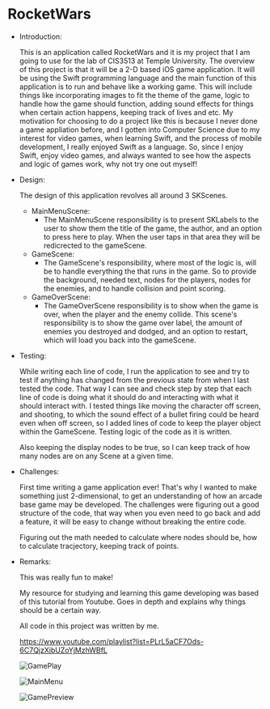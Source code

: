 # RocketWars

* Introduction:

  This is an application called RocketWars and it is my project that I am going to use for the lab of CIS3513 at Temple University. The overview of this project is that it will be a 2-D based iOS game application. It will be using the Swift programming language and the main function of this application is to run and behave like a working game. This will include things like incorporating images to fit the theme of the game, logic to handle how the game should function, adding sound effects for things when certain action happens, keeping track of lives and etc. My motivation for choosing to do a project like this is because I never done a game appliation before, and I gotten into Computer Science due to my interest for video games, when learning Swift, and the process of mobile development, I really enjoyed Swift as a language. So, since I enjoy Swift, enjoy video games, and always wanted to see how the aspects and logic of games work, why not try one out myself!
  
* Design:

  The design of this application revolves all around 3 SKScenes. 
  * MainMenuScene:
    * The MainMenuScene responsibility is to present SKLabels to the user to show them the title of the game, the author, and an option to press here to play. When the user taps in that area they will be redicrected to the gameScene.
  * GameScene:
    * The GameScene's responsibility, where most of the logic is, will be to handle everything the that runs in the game. So to provide the background, needed text, nodes for the players, nodes for the enemies, and to handle collision and point scoring.
  * GameOverScene:
    * The GameOverScene responsibility is to show when the game is over, when the player and the enemy collide. This scene's responsibility is to show the game over label, the amount of enemies you destroyed and dodged, and an option to restart, which will load you back into the gameScene.
* Testing:
  
  While writing each line of code, I run the application to see and try to test if anything has changed from the previous state from when I last tested the code. That way I can see and check step by step that each line of code is doing what it should do and interacting with what it should interact with. I tested things like moving the character off screen, and shooting, to which the sound effect of a bullet firing could be heard even when off screen, so I added lines of code to keep the player object within the GameScene. Testing logic of the code as it is written.
  
  Also keeping the display nodes to be true, so I can keep track of how many nodes are on any Scene at a given time.
  
* Challenges:
  
  First time writing a game application ever! That's why I wanted to make something just 2-dimensional, to get an understanding of how an arcade base game may be developed. The challenges were figuring out a good structure of the code, that way when you even need to go back and add a feature, it will be easy to change without breaking the entire code.
  
  Figuring out the math needed to calculate where nodes should be, how to calculate tracjectory, keeping track of points.
  
* Remarks:
  
  This was really fun to make!
  
  My resource for studying and learning this game developing was based of this tutorial from Youtube. Goes in depth and explains why things should be a certain way.
  
  All code in this project was written by me.
  
  https://www.youtube.com/playlist?list=PLrL5aCF7Ods-6C7QjzXibUZoYjMzhWBfL
  
  ![GamePlay](https://github.com/knuckles2224/RocketWars/blob/master/Screen%20Shot%202020-04-29%20at%204.56.27%20PM.png)
  
  ![MainMenu](https://github.com/knuckles2224/RocketWars/blob/master/Screen%20Shot%202020-04-29%20at%204.56.52%20PM.png)
  
  ![GamePreview](https://github.com/knuckles2224/RocketWars/blob/master/Screen%20Shot%202020-04-29%20at%204.57.07%20PM.png)

